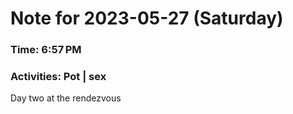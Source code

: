 # Note for 2023-05-27 (Saturday)
### Time: 6:57 PM
### Activities: Pot | sex

Day two at the rendezvous
